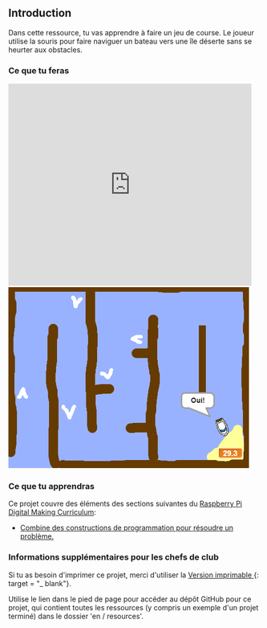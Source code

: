 ## Introduction

Dans cette ressource, tu vas apprendre à faire un jeu de course. Le joueur utilise la souris pour faire naviguer un bateau vers une île déserte sans se heurter aux obstacles.

### Ce que tu feras

<div class="scratch-preview">
  <iframe allowtransparency="true" width="485" height="402" src="https://scratch.mit.edu/projects/embed/63957956/?autostart=false" frameborder="0"></iframe>
  <img src="images/boat-final.png">
</div>

### Ce que tu apprendras

Ce projet couvre des éléments des sections suivantes du [Raspberry Pi Digital Making Curriculum](http://rpf.io/curriculum):

+ [Combine des constructions de programmation pour résoudre un problème.](https://www.raspberrypi.org/curriculum/programming/builder)

### Informations supplémentaires pour les chefs de club

Si tu as besoin d'imprimer ce projet, merci d'utiliser la [ Version imprimable ](https://projects.raspberrypi.org/en/projects/boat-race/print) {: target = "_ blank"}.

Utilise le lien dans le pied de page pour accéder au dépôt GitHub pour ce projet, qui contient toutes les ressources (y compris un exemple d'un projet terminé) dans le dossier 'en / resources'.